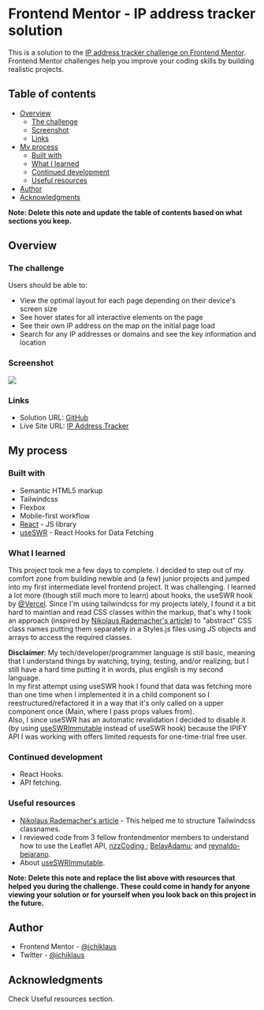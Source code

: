 # Frontend Mentor - IP address tracker solution

This is a solution to the [IP address tracker challenge on Frontend Mentor](https://www.frontendmentor.io/challenges/ip-address-tracker-I8-0yYAH0). Frontend Mentor challenges help you improve your coding skills by building realistic projects. 

## Table of contents

- [Overview](#overview)
  - [The challenge](#the-challenge)
  - [Screenshot](#screenshot)
  - [Links](#links)
- [My process](#my-process)
  - [Built with](#built-with)
  - [What I learned](#what-i-learned)
  - [Continued development](#continued-development)
  - [Useful resources](#useful-resources)
- [Author](#author)
- [Acknowledgments](#acknowledgments)

**Note: Delete this note and update the table of contents based on what sections you keep.**

## Overview

### The challenge

Users should be able to:

- View the optimal layout for each page depending on their device's screen size
- See hover states for all interactive elements on the page
- See their own IP address on the map on the initial page load
- Search for any IP addresses or domains and see the key information and location

### Screenshot

![](./screenshot.jpg)


### Links

- Solution URL: [GitHub](https://github.com/ichiklaus/ip-address-tracker.git)
- Live Site URL: [IP Address Tracker](https://ichiklaus-ip-tracker.netlify.app/)

## My process

### Built with

- Semantic HTML5 markup
- Tailwindcss
- Flexbox
- Mobile-first workflow
- [React](https://reactjs.org/) - JS library
- [useSWR](https://swr.vercel.app/) - React Hooks for Data Fetching


### What I learned

This project took me a few days to complete. I decided to step out of my comfort zone from building newbie and (a few) junior projects and jumped into my first intermediate level frontend project. It was challenging. I learned a lot more (though still much more to learn) about hooks, the useSWR hook by [@Vercel](https://github.com/vercel/swr). 
Since I'm using tailwindcss for my projects lately, I found it a bit hard to maintian and read CSS classes within the markup, that's why I took an approach (inspired by [Nikolaus Rademacher's article](https://dev.to/wheelmaker24/a-simple-strategy-for-structuring-tailwindcss-classnames-1ba9)) to "abstract" CSS class names putting them separately in a Styles.js files using JS objects and arrays to access the required classes. 

**Disclaimer**: My tech/developer/programmer language is still basic, meaning that I understand things by watching, trying, testing, and/or realizing, but I still have a hard time putting it in words, plus english is my second language. <br />
In my first attempt using useSWR hook I found that data was fetching more than one time when I implemented it in a child component so I reestructured/refactored it in a way that it's only called on a upper component once (Main, where I pass props values from). <br />
Also, I since useSWR has an automatic revalidation I decided to disable it (by using [useSWRImmutable](https://github.com/vercel/swr/issues/450#issuecomment-922391940) instead of useSWR hook) because the IPIFY API I was working with offers limited requests for one-time-trial free user.

### Continued development

- React Hooks.
- API fetching.

### Useful resources

- [Nikolaus Rademacher's article](https://dev.to/wheelmaker24/a-simple-strategy-for-structuring-tailwindcss-classnames-1ba9) - This helped me to structure Tailwindcss classnames.
- I reviewed code from 3 fellow frontendmentor members to understand how to use the Leaflet API, [nzzCoding
](https://github.com/nzzCoding/); [BelayAdamu](https://github.com/BelayAdamu/); and [reynaldo-bejarano](https://github.com/reynaldo-bejarano/).
- About [useSWRImmutable](https://github.com/vercel/swr/issues/450).

**Note: Delete this note and replace the list above with resources that helped you during the challenge. These could come in handy for anyone viewing your solution or for yourself when you look back on this project in the future.**

## Author

- Frontend Mentor - [@ichiklaus](https://www.frontendmentor.io/profile/ichiklaus)
- Twitter - [@ichiklaus](https://www.twitter.com/ichiklaus)

## Acknowledgments

Check Useful resources section.
